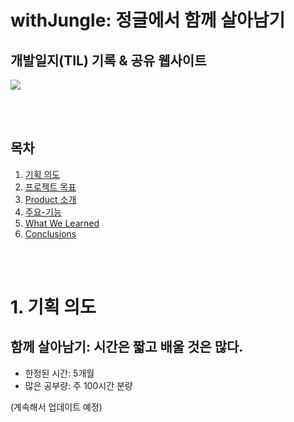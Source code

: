 # withJungle: 정글에서 <strong>함께</strong> 살아남기
## 개발일지(TIL) 기록 & 공유 웹사이트

<img src="/Users/jaewoonkim/Documents/git/jungle00/withJungle_img/슬라이드1.jpeg">

<br></br>

## 목차

1. [기획 의도](#1.-기획-의도)
2. [프로젝트 목표](#2.-프로젝트-목표)
3. [Product 소개](#3.-Product-소개)
4. [주요-기능](#4.-주요-기능)
5. [What We Learned](#5.-What-We-Learned)
6. [Conclusions](#6.-Conclusions)

<br></br>


# 1. 기획 의도
## 함께 살아남기: 시간은 짧고 배울 것은 많다.

* 한정된 시간: 5개월
* 많은 공부량: 주 100시간 분량



(계속해서 업데이트 예정)